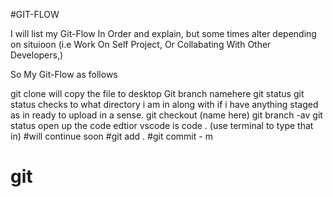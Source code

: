 #GIT-FLOW

I will list my Git-Flow In Order and explain, but some times alter depending on situioon (i.e Work On Self Project, Or Collabating With Other Developers,)

So My Git-Flow as follows


git clone will copy the file to desktop
Git branch namehere
git status git status checks to what directory i am in along with if i have anything staged as in ready to upload in a sense.
 git checkout (name here)
git branch -av
git status 
open up the code edtior vscode is  code . (use terminal to type that in)
#will continue soon
#git add . 
 #git commit - m
# git
